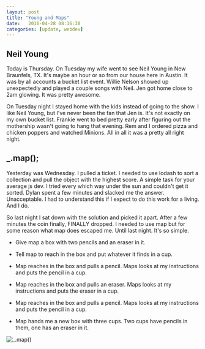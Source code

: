 ```yaml
---
layout: post
title: "Young and Maps"
date:   2016-04-28 08:16:30
categories: [update, webdev]
---
```


## Neil Young
Today is Thursday. On Tuesday my wife went to see Neil Young in New Braunfels, TX. It's maybe an hour or so from our house here in Austin. It was by all accounts a bucket list event. Willie Nelson showed up unexpectedly and played a couple songs with Neil. Jen got home close to 2am glowing. It was pretty awesome.

On Tuesday night I stayed home with the kids instead of going to the show. I like Neil Young, but I've never been the fan that Jen is. It's not exactly on my own bucket list. Frankie went to bed pretty early after figuring out the mothership wasn't going to hang that evening. Rem and I ordered pizza and chicken poppers and watched Minions. All in all it was a pretty all right night.

## _.map();
Yesterday was Wednesday. I pulled a ticket. I needed to use lodash to sort a collection and pull the object with the highest score. A simple task for your average js dev. I tried every which way under the sun and couldn't get it sorted. Dylan spent a few minutes and slacked me the answer. Unacceptable. I had to understand this if I expect to do this work for a living. And I do.

So last night I sat down with the solution and picked it apart. After a few minutes the coin finally, FINALLY dropped. I needed to use map but for some reason what map does escaped me. Until last night. It's so simple.

* Give map a box with two pencils and an eraser in it.
* Tell map to reach in the box and put whatever it finds in a cup.

* Map reaches in the box and pulls a pencil. Maps looks at my instructions and puts the pencil in a cup.
* Map reaches in the box and pulls an eraser. Maps looks at my instructions and puts the eraser in a cup.
* Map reaches in the box and pulls a pencil. Maps looks at my instructions and puts the pencil in a cup.
* Map hands me a new box with three cups. Two cups have pencils in them, one has an eraser in it.

![](https://media.giphy.com/media/dCixq2fQBT2xy/giphy.gif "_.map()")
